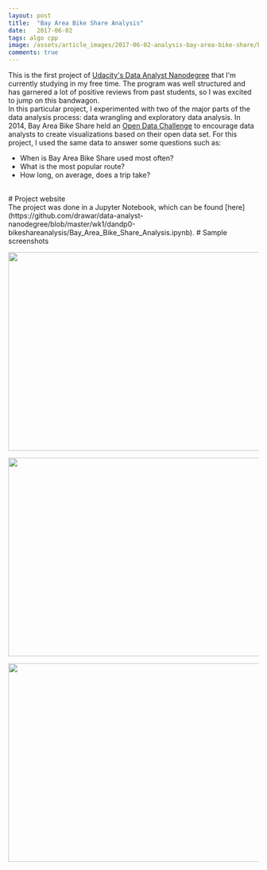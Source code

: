 ```yaml
---
layout: post
title:  "Bay Area Bike Share Analysis"
date:   2017-06-02
tags: algo cpp
image: /assets/article_images/2017-06-02-analysis-bay-area-bike-share/bike_share.jpg
comments: true
---
```


This is the first project of [Udacity's Data Analyst Nanodegree](https://www.udacity.com/course/data-analyst-nanodegree--nd002) that I'm currently studying in my free time. The program was well structured and has garnered a lot of positive reviews from past students, so I was excited to jump on this bandwagon.
<br>
In this particular project, I experimented with two of the major parts of the data analysis process: data wrangling and exploratory data analysis. In 2014, Bay Area Bike Share held an [Open Data Challenge](http://www.bayareabikeshare.com/datachallenge-2014) to encourage data analysts to create visualizations based on their open data set. For this project, I used the same data to answer some questions such as:
* When is Bay Area Bike Share used most often?
* What is the most popular route?
* How long, on average, does a trip take?
<br>
# Project website
<br>
The project was done in a Jupyter Notebook, which can be found [here](https://github.com/drawar/data-analyst-nanodegree/blob/master/wk1/dandp0-bikeshareanalysis/Bay_Area_Bike_Share_Analysis.ipynb).
# Sample screenshots
<p align="center">
 <img src="https://raw.githubusercontent.com/drawar/drawar.github.io/master/assets/article_images/2017-06-02-analysis-bay-area-bike-share/image1.png" width="600" height="400" />
</p>
<p align="center">
 <img src="https://raw.githubusercontent.com/drawar/drawar.github.io/master/assets/article_images/2017-06-02-analysis-bay-area-bike-share/image2.png" width="600" height="400" />
</p>
<p align="center">
 <img src="https://raw.githubusercontent.com/drawar/drawar.github.io/master/assets/article_images/2017-06-02-analysis-bay-area-bike-share/image3.png" width="600" height="400" />
</p>




